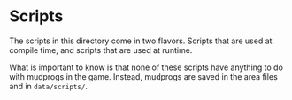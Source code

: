 # Scripts

The scripts in this directory come in two flavors. Scripts that
are used at compile time, and scripts that are used at runtime.

What is important to know is that none of these scripts have anything
to do with mudprogs in the game. Instead, mudprogs are saved in
the area files and in ``data/scripts/``.
